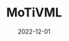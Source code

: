 ---
title: MoTiVML
summary: Variability Modelling Language for Robotic Systems
tags:
  - DSL
date: 2022-12-01
external_link: https://sites.google.com/view/sled-dsl/home
---